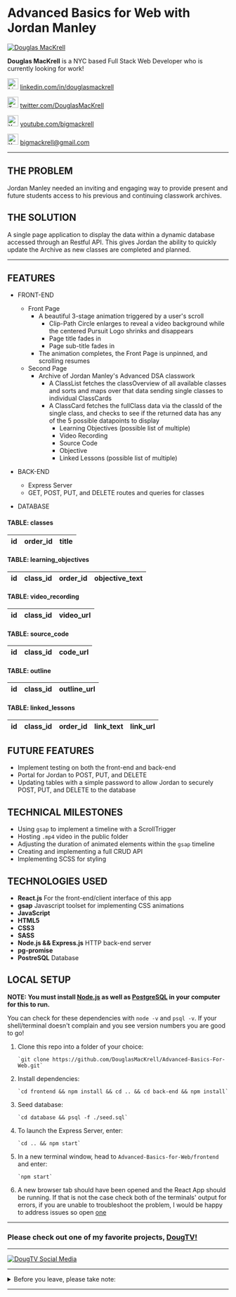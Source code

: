 # Advanced Basics for Web with Jordan Manley

[![Douglas MacKrell](https://www.douglasmackrell.com/Doug-Portfolio-Social.png)](https://dougmackrell.com)

**Douglas MacKrell** is a NYC based Full Stack Web Developer who is currently looking for work! 

<a href="https://www.linkedin.com/in/douglasmackrell/"><img src="https://dougs-crossing-game.netlify.app/linkedin.svg" alt="LinkedIn" width="25" height="25" /></a> [linkedin.com/in/douglasmackrell](https://www.linkedin.com/in/douglasmackrell/)

<a href="https://twitter.com/DouglasMacKrell"><img src="https://dougs-crossing-game.netlify.app/twitter.svg" alt="Twitter" width="25" height="25" /></a> [twitter.com/DouglasMacKrell](https://twitter.com/DouglasMacKrell)

<a href="https://youtube.com/bigmackrell"><img src="https://dougs-crossing-game.netlify.app/youtube.svg" alt="YouTube" width="25" height="25" /></a> [youtube.com/bigmackrell](https://youtube.com/bigmackrell)

<a href="mailto:bigmackrell+github@gmail.com?subject=[GitHub]"><img src="https://dougs-crossing-game.netlify.app/gmail.svg" alt="YouTube" width="25" height="25" /></a> [bigmackrell@gmail.com](mailto:bigmackrell+github@gmail.com?subject=[GitHub])

** **

## THE PROBLEM
Jordan Manley needed an inviting and engaging way to provide present and future students access to his previous and continuing classwork archives.

## THE SOLUTION
A single page application to display the data within a dynamic database accessed through an Restful API. This gives Jordan the ability to quickly update the Archive as new classes are completed and planned.

** **

## FEATURES

* FRONT-END
  * Front Page
    * A beautiful 3-stage animation triggered by a user's scroll
      * Clip-Path Circle enlarges to reveal a video background while the centered Pursuit Logo shrinks and disappears
      * Page title fades in
      * Page sub-title fades in
    * The animation completes, the Front Page is unpinned, and scrolling resumes
  * Second Page
    * Archive of Jordan Manley's Advanced DSA classwork
      * A ClassList fetches the classOverview of all available classes and sorts and maps over that data sending single classes to individual ClassCards
      * A ClassCard fetches the fullClass data via the classId of the single class, and checks to see if the returned data has any of the 5 possible datapoints to display
        * Learning Objectives (possible list of multiple)
        * Video Recording
        * Source Code
        * Objective
        * Linked Lessons (possible list of multiple)

* BACK-END
  * Express Server 
  * GET, POST, PUT, and DELETE routes and queries for classes

* DATABASE

#### TABLE: classes
| id | order_id | title |
|----|----------|-------|

#### TABLE: learning_objectives
| id | class_id | order_id | objective_text |
|----|----------|----------|----------------|

#### TABLE: video_recording
| id | class_id | video_url |
|----|----------|-----------|

#### TABLE: source_code
| id | class_id | code_url |
|----|----------|----------|

#### TABLE: outline
| id | class_id | outline_url |
|----|----------|-------------|

#### TABLE: linked_lessons
| id | class_id | order_id | link_text | link_url |
|----|----------|----------|-----------|----------|

## FUTURE FEATURES

* Implement testing on both the front-end and back-end
* Portal for Jordan to POST, PUT, and DELETE
* Updating tables with a simple password to allow Jordan to securely POST, PUT, and DELETE to the database

## TECHNICAL MILESTONES

* Using `gsap` to implement a timeline with a ScrollTrigger
* Hosting `.mp4` video in the public folder
* Adjusting the duration of animated elements within the `gsap` timeline
* Creating and implementing a full CRUD API
* Implementing SCSS for styling

## TECHNOLOGIES USED

* **React.js** For the front-end/client interface of this app
* **gsap** Javascript toolset for implementing CSS animations
* **JavaScript**
* **HTML5**
* **CSS3**
* **SASS**
* **Node.js && Express.js** HTTP back-end server
* **pg-promise**
* **PostreSQL** Database 

## LOCAL SETUP

**NOTE: You must install [Node.js](https://nodejs.org) as well as [PostgreSQL](https://www.postgresql.org/) in your computer for this to run.**

You can check for these dependencies with `node -v` and `psql -v`. If your shell/terminal doesn't complain and you see version numbers you are good to go!

1. Clone this repo into a folder of your choice:

       `git clone https://github.com/DouglasMacKrell/Advanced-Basics-For-Web.git`

2. Install dependencies:

       `cd frontend && npm install && cd .. && cd back-end && npm install`

3. Seed database:

       `cd database && psql -f ./seed.sql`

4. To launch the Express Server, enter:

       `cd .. && npm start`

5. In a new terminal window, head to `Advanced-Basics-for-Web/frontend` and enter:

       `npm start`

4. A new browser tab should have been opened and the React App should be running. If that is not the case check both of the terminals' output for errors, if you are unable to troubleshoot the problem, I would be happy to address issues so open [one](/issues)

---

### Please check out one of my favorite projects, [DougTV!](https://dougtv.herokuapp.com)

---

[![DougTV Social Media](https://dougtv.herokuapp.com/DougTV-Social.png)](https://dougtv.herokuapp.com)

---

<details>
    <summary>
        Before you leave, please take note:
    </summary>

You're the best! Thank you for visiting!

Please give this project a star and be sure to check out my [YouTube Channel](https://youtube.com/BigMacKrell)!

</details>

** **